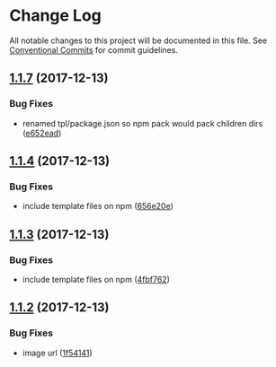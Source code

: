 # Change Log

All notable changes to this project will be documented in this file.
See [Conventional Commits](https://conventionalcommits.org) for commit guidelines.

<a name="1.1.7"></a>
## [1.1.7](https://github.com/jameslnewell/tradie-v4/compare/@tradie/node-package-scripts@1.1.4...@tradie/node-package-scripts@1.1.7) (2017-12-13)


### Bug Fixes

* renamed tpl/package.json so npm pack would pack children dirs ([e652ead](https://github.com/jameslnewell/tradie-v4/commit/e652ead))




<a name="1.1.4"></a>
## [1.1.4](https://github.com/jameslnewell/tradie-v4/compare/@tradie/node-package-scripts@1.1.3...@tradie/node-package-scripts@1.1.4) (2017-12-13)


### Bug Fixes

* include template files on npm ([656e20e](https://github.com/jameslnewell/tradie-v4/commit/656e20e))




<a name="1.1.3"></a>
## [1.1.3](https://github.com/jameslnewell/tradie-v4/compare/@tradie/node-package-scripts@1.1.2...@tradie/node-package-scripts@1.1.3) (2017-12-13)


### Bug Fixes

* include template files on npm ([4fbf762](https://github.com/jameslnewell/tradie-v4/commit/4fbf762))




<a name="1.1.2"></a>
## [1.1.2](https://github.com/jameslnewell/tradie-v4/compare/@tradie/node-package-scripts@1.1.1...@tradie/node-package-scripts@1.1.2) (2017-12-13)


### Bug Fixes

* image url ([1f54141](https://github.com/jameslnewell/tradie-v4/commit/1f54141))
